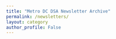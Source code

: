 ```yaml
---
title: "Metro DC DSA Newsletter Archive"
permalink: /newsletters/
layout: category
author_profile: False
---
```

